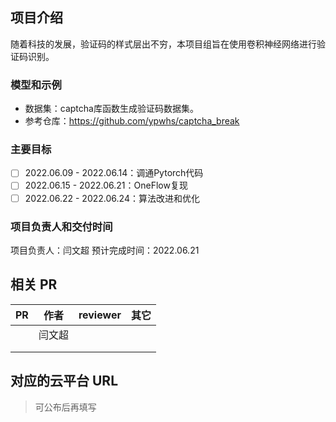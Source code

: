 ## 项目介绍

随着科技的发展，验证码的样式层出不穷，本项目组旨在使用卷积神经网络进行验证码识别。


### 模型和示例

- 数据集：captcha库函数生成验证码数据集。
- 参考仓库：https://github.com/ypwhs/captcha_break

### 主要目标

- [ ] 2022.06.09 - 2022.06.14：调通Pytorch代码
- [ ] 2022.06.15 - 2022.06.21：OneFlow复现
- [ ] 2022.06.22 - 2022.06.24：算法改进和优化

### 项目负责人和交付时间

项目负责人：闫文超
预计完成时间：2022.06.21



## 相关 PR

| PR   | 作者 | reviewer | 其它  |      
| ---- | ---- | -------- | ----- | 
|   |  闫文超 |  | |      
|   |   |  | |      
|   |   |  | |      


## 对应的云平台 URL

> 可公布后再填写

